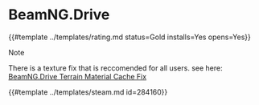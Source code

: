 # BeamNG.Drive
<!-- script:Aliases [] -->

{{#template ../templates/rating.md status=Gold installs=Yes opens=Yes}}

> [!NOTE]
> There is a texture fix that is reccomended for all users. see here: [BeamNG.Drive Terrain Material Cache Fix](https://github.com/SnoutBug/BeamNG_terrainMaterialCache?tab=readme-ov-file#running-the-game-with-crossover---mac)

{{#template ../templates/steam.md id=284160}}
